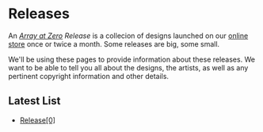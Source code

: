 # Releases

An _[Array at Zero](https://www.arrayatzero.com) Release_ is a collecion of designs launched on our [online store](https://www.arrayatzero.com) once or twice a month. Some releases are big, some small.

We'll be using these pages to provide information about these releases. We want to be able to tell you all about the designs, the artists, as well as any pertinent copyright information and other details. 

## Latest List

- [Release[0]](/releases/0)